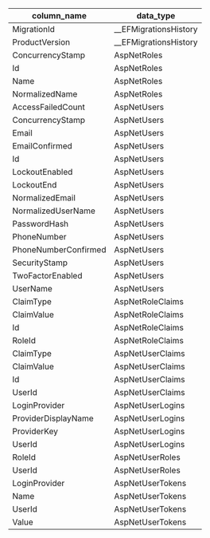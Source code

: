 |column_name|data_type|
|---|---|
|MigrationId|__EFMigrationsHistory|
|ProductVersion|__EFMigrationsHistory|
|ConcurrencyStamp|AspNetRoles|
|Id|AspNetRoles|
|Name|AspNetRoles|
|NormalizedName|AspNetRoles|
|AccessFailedCount|AspNetUsers|
|ConcurrencyStamp|AspNetUsers|
|Email|AspNetUsers|
|EmailConfirmed|AspNetUsers|
|Id|AspNetUsers|
|LockoutEnabled|AspNetUsers|
|LockoutEnd|AspNetUsers|
|NormalizedEmail|AspNetUsers|
|NormalizedUserName|AspNetUsers|
|PasswordHash|AspNetUsers|
|PhoneNumber|AspNetUsers|
|PhoneNumberConfirmed|AspNetUsers|
|SecurityStamp|AspNetUsers|
|TwoFactorEnabled|AspNetUsers|
|UserName|AspNetUsers|
|ClaimType|AspNetRoleClaims|
|ClaimValue|AspNetRoleClaims|
|Id|AspNetRoleClaims|
|RoleId|AspNetRoleClaims|
|ClaimType|AspNetUserClaims|
|ClaimValue|AspNetUserClaims|
|Id|AspNetUserClaims|
|UserId|AspNetUserClaims|
|LoginProvider|AspNetUserLogins|
|ProviderDisplayName|AspNetUserLogins|
|ProviderKey|AspNetUserLogins|
|UserId|AspNetUserLogins|
|RoleId|AspNetUserRoles|
|UserId|AspNetUserRoles|
|LoginProvider|AspNetUserTokens|
|Name|AspNetUserTokens|
|UserId|AspNetUserTokens|
|Value|AspNetUserTokens|
